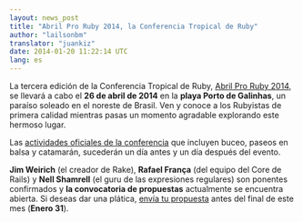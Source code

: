 ```yaml
---
layout: news_post
title: "Abril Pro Ruby 2014, la Conferencia Tropical de Ruby"
author: "lailsonbm"
translator: "juankiz"
date: 2014-01-20 11:22:14 UTC
lang: es
---
```


La tercera edición de la Conferencia Tropical de Ruby, [Abril Pro Ruby 2014](http://abrilproruby.com/), se llevará a cabo el **26 de abril de 2014** en la **playa Porto de Galinhas**, un paraíso soleado en el noreste de Brasil. Ven y conoce a los Rubyistas de primera calidad mientras pasas un momento agradable explorando este hermoso lugar.

Las [actividades oficiales de la conferencia](http://abrilproruby.com/es/conference/) que incluyen buceo, paseos en balsa y catamarán, sucederán un día antes y un día después del evento.

**Jim Weirich** (el creador de Rake), **Rafael França** (del equipo del Core de Rails) y **Nell Shamrell** (el guru de las expresiones regulares) son ponentes confirmados y **la convocatoria de propuestas** actualmente se encuentra abierta. Si deseas dar una plática, [envía tu propuesta](http://cfp.abrilproruby.com/) antes del final de este mes (**Enero 31**).
